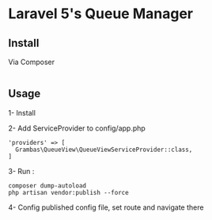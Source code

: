 # Laravel 5's Queue Manager



## Install

Via Composer

``` bash
```

## Usage

1- Install

2- Add ServiceProvider to config/app.php

```config/app.php
'providers' => [
  Grambas\QueueView\QueueViewServiceProvider::class,
]

```

3- Run :

```
composer dump-autoload
php artisan vendor:publish --force
```


4- Config published config file, set route and navigate there


